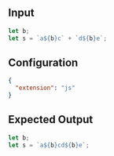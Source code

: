 
## Input
```javascript input
let b;
let s = `a${b}c` + `d${b}e`;
```

## Configuration
```json configuration
{
  "extension": "js"
}
```

## Expected Output
```javascript expected output
let b;
let s = `a${b}cd${b}e`;
```
